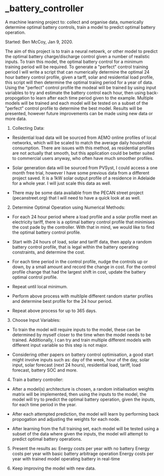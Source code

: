# _battery_controller
A machine learning project to: collect and organise data, numerically determine optimal battery controls, train a model to predict optimal battery operation.

Started: Ben McCoy, Jan 9, 2020.

The aim of this project is to train a neural netowrk, or other model to predict the optimal battery charge/discharge control given a number of realistic inputs. To train this model, the optimal battery control for a minimum training period will be required. To generate a "perfect" control training period I will write a script that can numerically determine the optimal 24 hour battery control profile, given a tarff, solar and residential load profile, this script will then determine the optimal traiing period for a year of data. Using the "perfect" control profile the modeal will be trained by using input variables to try and estimate the battery control each hour, then using back-propogation to learn after each time period given to the example. Multiple models will be trained and each model will be tested on a subset of the "perfect" control profile to determine the best model. Results will be presented, however future improvements can be made using new data or more data.

1. Collecting Data:
- Residential load data will be sourced from AEMO online profiles of local networks, which will be scaled to match the average daily household consumption. There are issues with this method, as residential profiles are not actually that smooth, but this application could be better suited to commercial users anyway, who often have much smoother profiles.

- Solar generation data will be sourced from PVSyst, I could access a one month free trial, however I have some previous data from a different project saved. It is a 1kW solar output profile of a residence in Adelaide for a whole year. I will just scale this data as well.

- There may be some data available from the PECAN street project (pecanstreet.org) that I will need to have a quick look at as well.

2. Determine Optimal Operation using Numerical Methods:
- For each 24 hour period where a load profile and a solar profile meet an electricity tariff, there is a optimal battery control profile that minimises the cost pade by the controller. With that in mind, we would like to find the optimal battery control profile.

- Start with 24 hours of load, solar and tariff data, then apply a random battery control profile, that is legal within the battery operating constraints, and determine the cost.

- For each time period in the control profile, nudge the controls up or down, by a small amount and record the change in cost. For the control profile change that had the largest shift in cost, update the battery optimal control profile.

- Repeat until local minimum.

- Perform above process with multilple different random starter profiles and determine best profile for the 24 hour period.

- Repeat above process for up to 365 days.

3. Choose Input Variables:
- To train the model will require inputs to the model, these can be determined by myself closer to the time when the model needs to be trained. Additionally, I can try and train multiple different models with different input variable so this step is not major.

- Considering other papers on battery control optimisation, a good start might involve inputs such as:
day of the week, hour of the day, solar input, solar forecast (next 24 hours), residential load, tariff, load forecast, battery SOC and more.

4. Train a battery controller:
- After a model(s) architecture is chosen, a random initialisation weights matrix will be implemented, then using the inputs to the model, the model will try to predict the optimal battery operation, given the inputs, for each time period in the year. 

- After each attempted prediction, the model will learn by performing back propogation and adjusting the weights for each node.

- After learning from the full training set, each model will be tested using a subset of the data where given the inputs, the model will attempt to predict optimal battery operations.

5. Present the results as:
Energy costs per year with no battery
Energy costs per year with basic battery arbitrage operation
Energy costs per year with trained model operating battery in real-time

6. Keep improving the model with new data.
